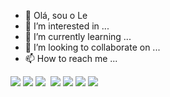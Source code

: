 - 👋 Olá, sou o Le
- 👀 I’m interested in ...
- 🌱 I’m currently learning ...
- 💞️ I’m looking to collaborate on ...
- 📫 How to reach me ...

<!---
jogador666/jogador666 is a ✨ special ✨ repository because its `README.md` (this file) appears on your GitHub profile.
You can click the Preview link to take a look at your changes.
--->
<img src="https://img.shields.io/badge/WhatsApp-25D366?style=for-the-badge&logo=whatsapp&logoColor=white"/>
<img src="https://img.shields.io/badge/PlayStation-003791?style=for-the-badge&logo=playstation&logoColor=white"/>                                                                                                        
<img src="https://img.shields.io/badge/Discord-5865F2?style=for-the-badge&logo=discord&logoColor=white"/>
<img scr="https://img.shields.io/badge/Epic%20Games-313131?style=for-the-badge&logo=Epic%20Games&logoColor=white"/>
<img src="https://img.shields.io/badge/Instagram-E4405F?style=for-the-badge&logo=instagram&logoColor=white"/>
<img src="https://img.shields.io/badge/TikTok-000000?style=for-the-badge&logo=tiktok&logoColor=white"/>
<img src="https://img.shields.io/badge/Google_Play-414141?style=for-the-badge&logo=google-play&logoColor=white"/>
<img src="https://img.shields.io/badge/YouTube-FF0000?style=for-the-badge&logo=youtube&logoColor=white"/>
